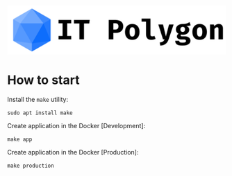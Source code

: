 ![IT Polygon Logo](.github/images/logo.png)
# How to start
Install the `make` utility:
```
sudo apt install make
```


Create application in the Docker [Development]:
```
make app
```
Create application in the Docker [Production]:
```
make production
```